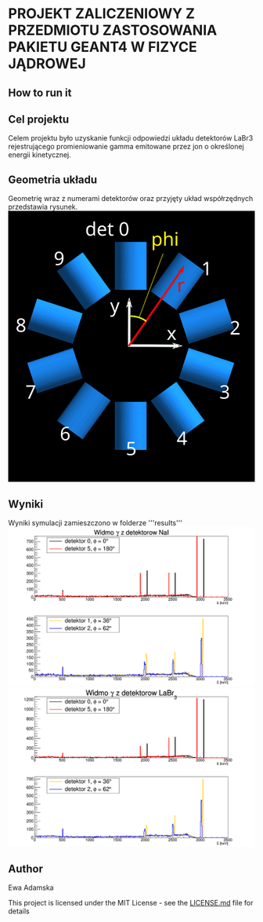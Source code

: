# PROJEKT ZALICZENIOWY Z PRZEDMIOTU ZASTOSOWANIA PAKIETU GEANT4 W FIZYCE JĄDROWEJ
## How to run it



## Cel projektu

Celem projektu było uzyskanie funkcji odpowiedzi układu detektorów LaBr3 rejestrującego promieniowanie gamma emitowane przez jon o określonej energii kinetycznej.

## Geometria układu
Geometrię wraz z numerami detektorów oraz przyjęty układ współrzędnych przedstawia rysunek.
![Geometria układu](geometry.svg)

## Wyniki
Wyniki symulacji zamieszczono w folderze '''results'''
![NaI](results/NaI_doppler_effect.png)
![LaBr3](results/LaBr3_doppler_effect.png)

## Author
Ewa Adamska


This project is licensed under the MIT License - see the [LICENSE.md](LICENSE.md) file for details
